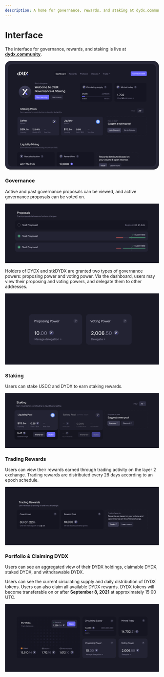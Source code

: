```yaml
---
description: A home for governance, rewards, and staking at dydx.community
---
```


# Interface

The interface for governance, rewards, and staking is live at [**dydx.community**](https://dydx.community).

![Earn & claim rewards, or vote on proposals](<../.gitbook/assets/image (38).png>)

### Governance

Active and past governance proposals can be viewed, and active governance proposals can be voted on.

![Track proposal status and vote on changes](<../.gitbook/assets/image (94).png>)

Holders of DYDX and stkDYDX are granted two types of governance powers: proposing power and voting power. Via the dashboard, users may view their proposing and voting powers, and delegate them to other addresses.

![Delegate your proposing and voting powers](<../.gitbook/assets/image (3).png>)

### Staking

Users can stake USDC and DYDX to earn staking rewards.

![Stake funds to receive rewards](<../.gitbook/assets/image (6).png>)

### Trading Rewards

Users can view their rewards earned through trading activity on the layer 2 exchange. Trading rewards are distributed every 28 days according to an epoch schedule.

![Trade to receive rewards](<../.gitbook/assets/image (73).png>)

### Portfolio & Claiming DYDX

Users can see an aggregated view of their DYDX holdings, claimable DYDX, staked DYDX, and withdrawable DYDX.

Users can see the current circulating supply and daily distribution of DYDX tokens. Users can also claim all available DYDX rewards. DYDX tokens will become transferable on or after **September 8, 2021** at approximately 15:00 UTC.

![Claim your rewards](<../.gitbook/assets/image (7).png>)
